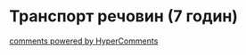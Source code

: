 <div id="hypercomments_widget" class="js-hypercomments-widget invisible"></div>

# Транспорт речовин (7 годин)


<div class="js-hypercomments-container">
<a href="http://hypercomments.com" class="hc-link" title="comments widget">comments powered by HyperComments</a>
</div>